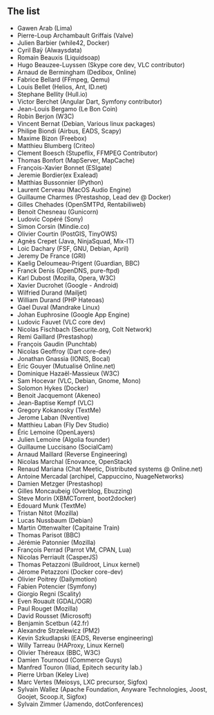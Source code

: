 The list
--------

- Gawen Arab (Lima)
- Pierre-Loup Archambault Griffais (Valve)
- Julien Barbier (while42, Docker)
- Cyril Baÿ (Alwaysdata)
- Romain Beauxis (Liquidsoap)
- Hugo Beauzee-Luyssen (Skype core dev, VLC contributor)
- Arnaud de Bermingham (Dedibox, Online)
- Fabrice Bellard (FFmpeg, Qemu)
- Louis Bellet (Helios, Ant, ID.net)
- Stephane Bellity (Hull.io)
- Victor Berchet (Angular Dart, Symfony contributor)
- Jean-Louis Bergamo (Le Bon Coin)
- Robin Berjon (W3C)
- Vincent Bernat (Debian, Various linux packages)
- Philipe Biondi (Airbus, EADS, Scapy)
- Maxime Bizon (Freebox)
- Matthieu Blumberg (Criteo)
- Clement Boesch (Stupeflix, FFMPEG Contributor)
- Thomas Bonfort (MapServer, MapCache)
- François-Xavier Bonnet (ESIgate)
- Jeremie Bordier(ex Exalead)
- Matthias Bussonnier (IPython)
- Laurent Cerveau (MacOS Audio Engine)
- Guillaume Charmes (Prestashop, Lead dev @ Docker)
- Gilles Chehades (OpenSMTPd, Rentabiliweb)
- Benoit Chesneau (Gunicorn)
- Ludovic Copéré (Sony)
- Simon Corsin (Mindie.co)
- Olivier Courtin (PostGIS, TinyOWS)
- Agnès Crepet (Java, NinjaSquad, Mix-IT)
- Loic Dachary (FSF, GNU, Debian, April)
- Jeremy De France (GRI)
- Kaelig Deloumeau-Prigent (Guardian, BBC)
- Franck Denis (OpenDNS, pure-ftpd)
- Karl Dubost (Mozilla, Opera, W3C)
- Xavier Ducrohet (Google - Android)
- Wilfried Durand (Mailjet)
- William Durand (PHP Hateoas)
- Gael Duval (Mandrake Linux)
- Johan Euphrosine (Google App Engine)
- Ludovic Fauvet (VLC core dev)
- Nicolas Fischbach (Securite.org, Colt Network)
- Remi Gaillard (Prestashop)
- François Gaudin (Punchtab)
- Nicolas Geoffroy (Dart core-dev)
- Jonathan Gnassia (IONIS, Bocal)
- Eric Gouyer (Mutualisé Online.net)
- Dominique Hazaël-Massieux (W3C)
- Sam Hocevar (VLC, Debian, Gnome, Mono)
- Solomon Hykes (Docker)
- Benoit Jacquemont (Akeneo)
- Jean-Baptise Kempf (VLC)
- Gregory Kokanosky (TextMe)
- Jerome Laban (Nventive)
- Matthieu Laban (Fly Dev Studio)
- Éric Lemoine (OpenLayers)
- Julien Lemoine (Algolia founder)
- Guillaume Luccisano (SocialCam)
- Arnaud Maillard (Reverse Engineering)
- Nicolas Marchal (Enovance, OpenStack)
- Renaud Mariana (Chat Meetic, Distributed systems @ Online.net)
- Antoine Mercadal (archipel, Cappuccino, NuageNetworks)
- Damien Metzger (Prestashop)
- Gilles Moncaubeig (Overblog, Ebuzzing)
- Steve Morin (XBMCTorrent, boot2docker)
- Edouard Munk (TextMe)
- Tristan Nitot (Mozilla)
- Lucas Nussbaum (Debian)
- Martin Ottenwalter (Capitaine Train)
- Thomas Parisot (BBC)
- Jérémie Patonnier (Mozilla)
- François Perrad (Parrot VM, CPAN, Lua)
- Nicolas Perriault (CasperJS)
- Thomas Petazzoni (Buildroot, Linux kernel)
- Jérome Petazzoni (Docker core-dev)
- Olivier Poitrey (Dailymotion)
- Fabien Potencier (Symfony)
- Giorgio Regni (Scality)
- Even Rouault (GDAL/OGR)
- Paul Rouget (Mozilla)
- David Rousset (Microsoft)
- Benjamin Scetbun (42.fr)
- Alexandre Strzelewicz (PM2)
- Kevin Szkudlapski (EADS, Reverse engineering)
- Willy Tarreau (HAProxy, Linux Kernel)
- Olivier Théreaux (BBC, W3C)
- Damien Tournoud  (Commerce Guys)
- Manfred Touron (Iliad, Epitech security lab.)
- Pierre Urban (Keley Live)
- Marc Vertes (Meiosys, LXC precursor, Sigfox)
- Sylvain Wallez (Apache Foundation, Anyware Technologies, Joost, Goojet, Scoop.it, Sigfox)
- Sylvain Zimmer (Jamendo, dotConferences)   
